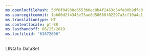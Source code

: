 ```yaml
---
ms.openlocfilehash: 5df0f04938c6553b0ec8b4f2463c54fe00b9dfc0
ms.sourcegitcommit: 1bb00d2f4343e73ae8d58668f02297a3cf10a4c1
ms.translationtype: HT
ms.contentlocale: pt-BR
ms.lasthandoff: 06/15/2019
ms.locfileid: "63872606"
---
```

LINQ to DataSet
